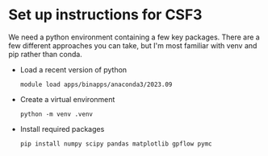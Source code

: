 # Set up instructions for CSF3

We need a python environment containing a few key packages.
There are a few different approaches you can take, but I'm most familiar
with venv and pip rather than conda.

- Load a recent version of python

    ```
    module load apps/binapps/anaconda3/2023.09
    ```
- Create a virtual environment

    ```
    python -m venv .venv
    ```

- Install required packages

    ```
    pip install numpy scipy pandas matplotlib gpflow pymc
    ```

